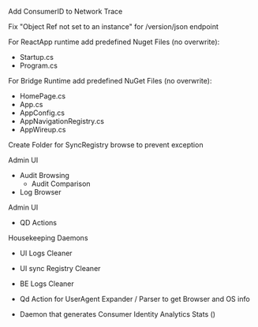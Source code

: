 Add ConsumerID to Network Trace

Fix "Object Ref not set to an instance" for /version/json endpoint

For ReactApp runtime add predefined Nuget Files (no overwrite):
 - Startup.cs
 - Program.cs

For Bridge Runtime add predefined NuGet Files (no overwrite):
 - HomePage.cs
 - App.cs
 - AppConfig.cs
 - AppNavigationRegistry.cs
 - AppWireup.cs

 Create Folder for SyncRegistry browse to prevent exception

Admin UI
 - Audit Browsing
   - Audit Comparison
 - Log Browser 
 

Admin UI
 - QD Actions
 
 
Housekeeping Daemons
 - UI Logs Cleaner
 - UI sync Registry Cleaner
 - BE Logs Cleaner
 
 
 - Qd Action for UserAgent Expander / Parser to get Browser and OS info
 - Daemon that generates Consumer Identity Analytics Stats ()